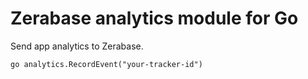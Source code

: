 # Zerabase analytics module for Go

Send app analytics to Zerabase.

```
go analytics.RecordEvent("your-tracker-id")
```
